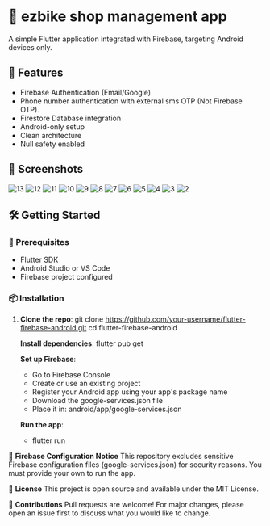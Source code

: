 # 📱 ezbike shop management app

A simple Flutter application integrated with Firebase, targeting Android devices only.

## 🚀 Features

- Firebase Authentication (Email/Google)
- Phone number authentication with external sms OTP (Not Firebase OTP). 
- Firestore Database integration
- Android-only setup
- Clean architecture
- Null safety enabled

## 📱 Screenshots
![13](https://github.com/user-attachments/assets/eb8929fc-2b39-4102-9271-91803a002923)
![12](https://github.com/user-attachments/assets/86dc4063-7ef7-475c-b4f6-e6fef0448d9a)
![11](https://github.com/user-attachments/assets/dcfcd2b2-8be0-44c3-b1f4-a7c6bd60113c)
![10](https://github.com/user-attachments/assets/12a4b46d-4eb8-4765-b7c6-2a7cc1ffde1a)
![9](https://github.com/user-attachments/assets/f7e04d60-e367-4f96-b982-c65700a43a92)
![8](https://github.com/user-attachments/assets/5f311001-e96e-43a7-887b-b7ae414d3d6b)
![7](https://github.com/user-attachments/assets/d129c71c-a112-4cf0-82c8-2eacb58cd3be)
![6](https://github.com/user-attachments/assets/548da45b-add4-4c9c-924a-a88d51bd2201)
![5](https://github.com/user-attachments/assets/267420f0-21a1-48d9-8b89-c79eb75299b9)
![4](https://github.com/user-attachments/assets/a5cc967f-f06f-41d0-8dbe-6bfd324fe8dd)
![3](https://github.com/user-attachments/assets/5c2ed4e4-4fca-4772-a488-ebc61ffce070)
![2](https://github.com/user-attachments/assets/1d433096-3905-46ec-b79b-580d947731ad)


## 🛠️ Getting Started

### 🔧 Prerequisites

- Flutter SDK
- Android Studio or VS Code
- Firebase project configured

### 📦 Installation

1. **Clone the repo**:
     git clone https://github.com/your-username/flutter-firebase-android.git
     cd flutter-firebase-android
   
   **Install dependencies**:
     flutter pub get
   
   **Set up Firebase**:
     - Go to Firebase Console
     - Create or use an existing project
     - Register your Android app using your app's package name
     - Download the google-services.json file
     - Place it in: android/app/google-services.json
       
    **Run the app**:
     - flutter run
       
🔐 **Firebase Configuration Notice**
This repository excludes sensitive Firebase configuration files (google-services.json) for security reasons. You must provide your own to run the app.


🧾 **License**
This project is open source and available under the MIT License.

🤝 **Contributions**
Pull requests are welcome! For major changes, please open an issue first to discuss what you would like to change.


